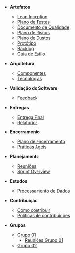 * **Artefatos**
	* [Lean Inception](reunioes/lean.md)
	* [Plano de Testes](artefatos/plano_de_teste.md)
	* [Documento de Qualidade](artefatos/documento_de_qualidade.md)
	* [Plano de Riscos](sprint/plano_gerenciamento_riscos.md)
	* [Plano de Custos](artefatos/plano_de_gerenciamento_de_custos.md)
	* [Protótipo](prototipo/prototipo.md)
	* [Backlog](backlog/backlog.md)
	* [Guia de Estilo](style/style-guide.md)

* **Arquitetura**
	* [Componentes](microservice/microservice.md)
	* [Tecnologias](arquitetura/arquetura.md)

* **Validação do Software**
	* [Feedback](feedback/feedback.md)

* **Entregas**
	* [Entrega Final](relatorio/final.md)
	* [Relatórios](relatorio/relatorios.md)

* **Encerramento**
	* [Plano de encerramento](encerramento/documento_de_encerramento.md)
	* [Práticas Ágeis](encerramento/praticas_ageis.md)

* **Planejamento**
	* [Reuniões](reunioes/reunioes.md)
	* [Sprint Overview](desenvolvimento/sprints.md)

* **Estudos**
	* [Processamento de Dados](estudos/dataprocess.md)

* **Contribuição**
	* [Como contribuir](guia_de_contribuicao/como_contribuir.md)
	* [Políticas de contribuições](guia_de_contribuicao/politicas_de_contribuicao_do_repositorio.md)

* **Grupos**
	* [Grupo 01](grupos/grupo_01)
		* [Reuniões Grupo 01](reunioes_grupo01/reunioes.md)
	* [Grupo 02](grupos/grupo_02)

